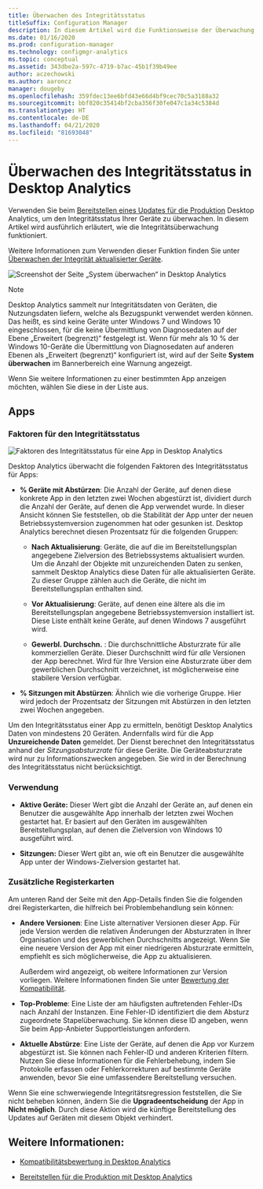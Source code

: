 ```yaml
---
title: Überwachen des Integritätsstatus
titleSuffix: Configuration Manager
description: In diesem Artikel wird die Funktionsweise der Überwachung des Integritätsstatus in Desktop Analytics erläutert.
ms.date: 01/16/2020
ms.prod: configuration-manager
ms.technology: configmgr-analytics
ms.topic: conceptual
ms.assetid: 343dbe2a-597c-4719-b7ac-45b1f39b49ee
author: aczechowski
ms.author: aaroncz
manager: dougeby
ms.openlocfilehash: 359fdec13ee6bfd43e66d4bf9cec70c5a3188a32
ms.sourcegitcommit: bbf820c35414bf2cba356f30fe047c1a34c5384d
ms.translationtype: HT
ms.contentlocale: de-DE
ms.lasthandoff: 04/21/2020
ms.locfileid: "81693048"
---
```

# <a name="health-status-monitoring-in-desktop-analytics"></a>Überwachen des Integritätsstatus in Desktop Analytics

Verwenden Sie beim [Bereitstellen eines Updates für die Produktion](deploy-prod.md) Desktop Analytics, um den Integritätsstatus Ihrer Geräte zu überwachen. In diesem Artikel wird ausführlich erläutert, wie die Integritätsüberwachung funktioniert.

Weitere Informationen zum Verwenden dieser Funktion finden Sie unter [Überwachen der Integrität aktualisierter Geräte](deploy-prod.md#bkmk_monitor).

![Screenshot der Seite „System überwachen“ in Desktop Analytics](media/monitor-health.png)

> [!NOTE]  
> Desktop Analytics sammelt nur Integritätsdaten von Geräten, die Nutzungsdaten liefern, welche als Bezugspunkt verwendet werden können. Das heißt, es sind keine Geräte unter Windows 7 und Windows 10 eingeschlossen, für die keine Übermittlung von Diagnosedaten auf der Ebene „Erweitert (begrenzt)“ festgelegt ist. Wenn für mehr als 10 % der Windows 10-Geräte die Übermittlung von Diagnosedaten auf anderen Ebenen als „Erweitert (begrenzt)“ konfiguriert ist, wird auf der Seite **System überwachen** im Bannerbereich eine Warnung angezeigt.  

Wenn Sie weitere Informationen zu einer bestimmten App anzeigen möchten, wählen Sie diese in der Liste aus.

## <a name="apps"></a>Apps

### <a name="health-status-factors"></a>Faktoren für den Integritätsstatus

![Faktoren des Integritätsstatus für eine App in Desktop Analytics](media/monitor-health-status-factors.png)

Desktop Analytics überwacht die folgenden Faktoren des Integritätsstatus für Apps:

- **% Geräte mit Abstürzen**: Die Anzahl der Geräte, auf denen diese konkrete App in den letzten zwei Wochen abgestürzt ist, dividiert durch die Anzahl der Geräte, auf denen die App verwendet wurde. In dieser Ansicht können Sie feststellen, ob die Stabilität der App unter der neuen Betriebssystemversion zugenommen hat oder gesunken ist. Desktop Analytics berechnet diesen Prozentsatz für die folgenden Gruppen:  

  - **Nach Aktualisierung**: Geräte, die auf die im Bereitstellungsplan angegebene Zielversion des Betriebssystems aktualisiert wurden. Um die Anzahl der Objekte mit unzureichenden Daten zu senken, sammelt Desktop Analytics diese Daten für alle aktualisierten Geräte. Zu dieser Gruppe zählen auch die Geräte, die nicht im Bereitstellungsplan enthalten sind.  

  - **Vor Aktualisierung**: Geräte, auf denen eine ältere als die im Bereitstellungsplan angegebene Betriebssystemversion installiert ist. Diese Liste enthält keine Geräte, auf denen Windows 7 ausgeführt wird.  

  - **Gewerbl. Durchschn.** : Die durchschnittliche Absturzrate für alle kommerziellen Geräte. Dieser Durchschnitt wird für *alle* Versionen der App berechnet. Wird für Ihre Version eine Absturzrate über dem gewerblichen Durchschnitt verzeichnet, ist möglicherweise eine stabilere Version verfügbar.  

- **% Sitzungen mit Abstürzen**: Ähnlich wie die vorherige Gruppe. Hier wird jedoch der Prozentsatz der Sitzungen mit Abstürzen in den letzten zwei Wochen angegeben.  

Um den Integritätsstatus einer App zu ermitteln, benötigt Desktop Analytics Daten von mindestens 20 Geräten. Andernfalls wird für die App **Unzureichende Daten** gemeldet. Der Dienst berechnet den Integritätsstatus anhand der *Sitzungsabsturzrate* für diese Geräte. Die Geräteabsturzrate wird nur zu Informationszwecken angegeben. Sie wird in der Berechnung des Integritätsstatus nicht berücksichtigt.

### <a name="usage"></a>Verwendung

<!-- 5533890 -->

- **Aktive Geräte:** Dieser Wert gibt die Anzahl der Geräte an, auf denen ein Benutzer die ausgewählte App innerhalb der letzten zwei Wochen gestartet hat. Er basiert auf den Geräten im ausgewählten Bereitstellungsplan, auf denen die Zielversion von Windows 10 ausgeführt wird.

- **Sitzungen:** Dieser Wert gibt an, wie oft ein Benutzer die ausgewählte App unter der Windows-Zielversion gestartet hat.

### <a name="additional-tabs"></a>Zusätzliche Registerkarten

Am unteren Rand der Seite mit den App-Details finden Sie die folgenden drei Registerkarten, die hilfreich bei Problembehandlung sein können:

- **Andere Versionen**: Eine Liste alternativer Versionen dieser App. Für jede Version werden die relativen Änderungen der Absturzraten in Ihrer Organisation und des gewerblichen Durchschnitts angezeigt. Wenn Sie eine neuere Version der App mit einer niedrigeren Absturzrate ermitteln, empfiehlt es sich möglicherweise, die App zu aktualisieren.  

    Außerdem wird angezeigt, ob weitere Informationen zur Version vorliegen. Weitere Informationen finden Sie unter [Bewertung der Kompatibilität](compat-assessment.md).  

- **Top-Probleme**: Eine Liste der am häufigsten auftretenden Fehler-IDs nach Anzahl der Instanzen. Eine Fehler-ID identifiziert die dem Absturz zugeordnete Stapelüberwachung. Sie können diese ID angeben, wenn Sie beim App-Anbieter Supportleistungen anfordern.  

- **Aktuelle Abstürze**:  Eine Liste der Geräte, auf denen die App vor Kurzem abgestürzt ist. Sie können nach Fehler-ID und anderen Kriterien filtern. Nutzen Sie diese Informationen für die Fehlerbehebung, indem Sie Protokolle erfassen oder Fehlerkorrekturen auf bestimmte Geräte anwenden, bevor Sie eine umfassendere Bereitstellung versuchen.  

Wenn Sie eine schwerwiegende Integritätsregression feststellen, die Sie nicht beheben können, ändern Sie die **Upgradeentscheidung** der App in **Nicht möglich**. Durch diese Aktion wird die künftige Bereitstellung des Updates auf Geräten mit diesem Objekt verhindert.

## <a name="see-also"></a>Weitere Informationen:

- [Kompatibilitätsbewertung in Desktop Analytics](compat-assessment.md)  

- [Bereitstellen für die Produktion mit Desktop Analytics](deploy-prod.md)  

